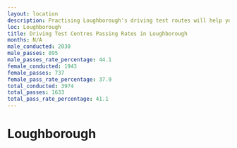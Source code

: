 ```yaml
---
layout: location
description: Practising Loughborough's driving test routes will help you become more confident in your gear-changing abilities.
loc: Loughborough
title: Driving Test Centres Passing Rates in Loughborough
months: N/A
male_conducted: 2030
male_passes: 895
male_passes_rate_percentage: 44.1
female_conducted: 1943
female_passes: 737
female_pass_rate_percentage: 37.9
total_conducted: 3974
total_passes: 1633
total_pass_rate_percentage: 41.1
---
```


# Loughborough
